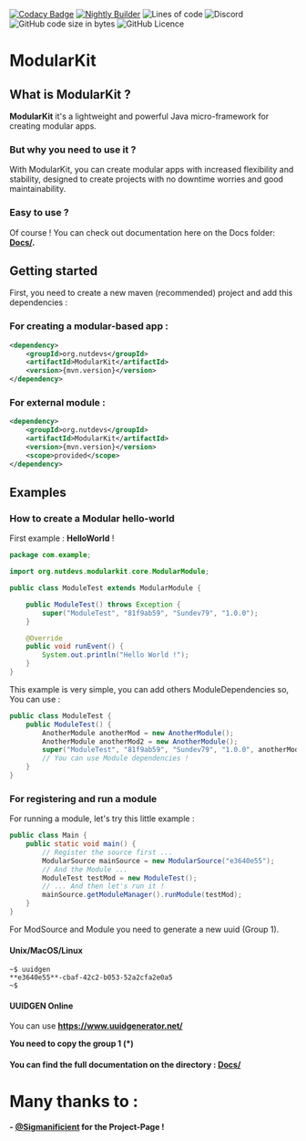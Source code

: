 [![Codacy Badge](https://api.codacy.com/project/badge/Grade/7524371023014522906b1a8f0c5354d2)](https://app.codacy.com/gh/NutDevs-org/ModularKit?utm_source=github.com&utm_medium=referral&utm_content=NutDevs-org/ModularKit&utm_campaign=Badge_Grade_Settings)
[![Nightly Builder](https://github.com/NutDevs-org/ModularKit/actions/workflows/main.yml/badge.svg?branch=main)](https://github.com/NutDevs-org/ModularKit/actions/workflows/main.yml)
![Lines of code](https://img.shields.io/tokei/lines/github/NutDevs-org/ModularKit?label=Total%20Lines%20Of%20Codes%20%3A)
![Discord](https://img.shields.io/discord/880501090796331030?label=Join%20our%20Discord%20Server)
![GitHub code size in bytes](https://img.shields.io/github/languages/code-size/NutDevs-org/KawiBot)
![GitHub Licence](https://img.shields.io/github/license/NutDevs-org/ModularKit)

# ModularKit

## What is ModularKit ?

**ModularKit** it's a lightweight and powerful Java micro-framework for creating
modular apps.

### But why you need to use it ?

With ModularKit, you can create modular apps with increased flexibility and
stability, designed to create projects with no downtime worries and good
maintainability.

### Easy to use ?

Of course ! You can check out documentation
here on the Docs folder: **[Docs/](https://github.com/NutDevs-org/ModularKit/Docs/).**


## Getting started

First, you need to create a new maven (recommended) project and add this dependencies : 

### For creating a modular-based app : 

```xml
<dependency>
    <groupId>org.nutdevs</groupId>
    <artifactId>ModularKit</artifactId>
    <version>{mvn.version}</version>
</dependency>
```

### For external module : 

```xml
<dependency>
    <groupId>org.nutdevs</groupId>
    <artifactId>ModularKit</artifactId>
    <version>{mvn.version}</version>
    <scope>provided</scope>
</dependency>
```


## Examples

### How to create a Modular hello-world

First example : **HelloWorld** !

```java
package com.example;

import org.nutdevs.modularkit.core.ModularModule;

public class ModuleTest extends ModularModule {

    public ModuleTest() throws Exception {
        super("ModuleTest", "81f9ab59", "Sundev79", "1.0.0");
    }

    @Override
    public void runEvent() {
        System.out.println("Hello World !");
    }
}
```

This example is very simple, you can add others ModuleDependencies so,    
You can use :

```java
public class ModuleTest {
    public ModuleTest() {
        AnotherModule anotherMod = new AnotherModule();
        AnotherModule anotherMod2 = new AnotherModule();
        super("ModuleTest", "81f9ab59", "Sundev79", "1.0.0", anotherMod, anotherMod2);
        // You can use Module dependencies !
    }
}
```

### For registering and run a module

For running a module, let's try this little example :

```java
public class Main {
    public static void main() {
        // Register the source first ...
        ModularSource mainSource = new ModularSource("e3640e55");
        // And the Module ...
        ModuleTest testMod = new ModuleTest();
        // ... And then let's run it !
        mainSource.getModuleManager().runModule(testMod);
    }
}
```

For ModSource and Module you need to generate a new uuid (Group 1).

#### Unix/MacOS/Linux

```shell
~$ uuidgen
**e3640e55**-cbaf-42c2-b053-52a2cfa2e0a5
~$
```

#### UUIDGEN Online

You can use **https://www.uuidgenerator.net/**

**You need to copy the group 1 (*)**

#### You can find the full documentation on the directory : **[Docs/](https://github.com/NutDevs-org/ModularKit/Docs/)**

# Many thanks to :

**- [@Sigmanificient](https://github.com/Sigmanificient) for the
Project-Page !**  
